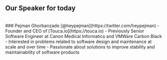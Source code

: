 ## Our Speaker for today

<br/>
### Pejman Ghorbanzade [@heypejman](https://twitter.com/heypejman)
- Founder and CEO of [Touca.io](https://touca.io)
- Previously Senior Software Engineer at Canon Medical Informatics and VMWare Carbon Black
- Interested in problems related to software design and maintenance at scale and over time
- Passionate about solutions to improve stability and maintainability of software products






